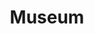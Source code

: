 ---
pid: NS163
title: Museum
location_transcription: North Square
zipcode: 
outside_phl: 
neighborhood: 
age: '58'
age_range: 50-59
instagram: 
image_file_name: NS_163.jpg
proposal_transcription: 
topic: Architecture,Art,Education,History
topic_summary: 0, 0, 0, 0
type: Museum
keywords_other: Museum, North Square
credit: Iris E Hengo 6
image_labels: 
twitter: 
facebook: 
permalink: "/monuments/ns163/"
layout: item-page
---